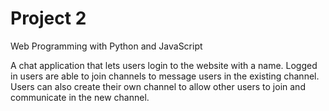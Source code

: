 # Project 2

Web Programming with Python and JavaScript

A chat application that lets users login to the website with a name. Logged in users are able to join channels to message users in the existing channel. Users can also create their own channel to allow other users to join and communicate in the new channel. 
